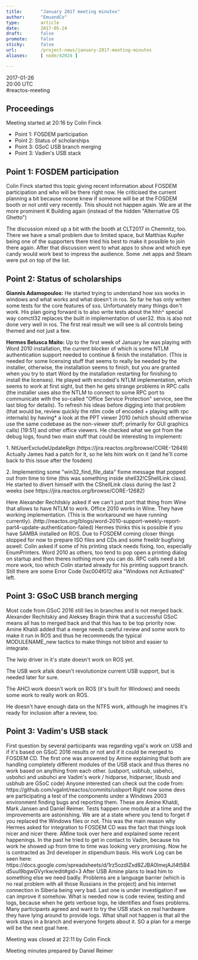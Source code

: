 ```yaml
---
title:       "January 2017 meeting minutes"
author:      "EmuandCo"
type:        article
date:        2017-05-24
draft:       false
promote:     false
sticky:      false
url:         /project-news/january-2017-meeting-minutes
aliases:     [ node/42024 ]

---
```


<p>2017-01-26<br />
	20:00 UTC<br />
	#reactos-meeting</p>
<h2>Proceedings</h2>
<p>Meeting started at 20:16 by Colin Finck</p>
<ul>
    <li>Point 1: FOSDEM participation</li>
    <li>Point 2: Status of scholarships</li>
    <li>Point 3: GSoC USB branch merging</li>
    <li>Point 3: Vadim's USB stack</li>
</ul>

<h2>Point 1: FOSDEM participation</h2>

<p>Colin Finck started this topic giving recent information about FOSDEM participation and who will be there right now. He criticised the current planning a bit because noone knew if someone will be at the FOSDEM booth or not until very recently. This should not happen again. We are at the more prominent K Building again (instead of the hidden "Alternative OS Ghetto")</p>
<p>The discussion mixed up a bit with the booth at CLT2017 in Chemnitz, too. There we have a small problem due to limited space, but Matthias Kupfer being one of the supporters there tried his best to make it possible to join there again. After that discussion went to what apps to show and which eye candy would work best to impress the audience. Some .net apps and Steam were put on top of the list.</p>

<h2>Point 2: Status of scholarships</h2>

<p><b>Giannis Adamopoulos:</b> He started trying to understand how sxs works in windows and what works and what doesn't in ros. So far he has only writen some tests for the core features of sxs. Unfortunately many things don't work. His plan going forward is to also write tests about the hhh^ special way comctl32 replaces the built in implementation of user32. this is also not done very well in ros. The first real result we will see is all controls being themed and not just a few.</p>

<p><b>Hermes Belusca Maito:</b> Up to the first week of January he was playing with Word 2010 installation, the current blocker of which is some NTLM authentication support needed to continue & finish the installation. (This is needed for some licensing stuff that seems to really be needed by the installer, otherwise, the installation seems to finish, but you are granted when you try to start Word by the installation restarting for finishing to install the licenses). He played with encoded's NTLM implementation, which seems to work at first sight, but then he gets strange problems in RPC calls (the installer uses also the NTLM to connect to some RPC port to communicate with the so-called "Office Service Protection" service, see the last blog for details). To refresh his ideas before digging into that problem (that would be, review quickly the ntlm code of encoded + playing with rpc internals) by having* a look at the PPT viewer 2010 (which should otherwise use the same codebase as the non-viewer stuff; primarily for GUI graphics calls) [19:51] and other office viewers. He checked what we got from the debug logs, found two main stuff that could be interesting to implement:</p>
<p>1. NtUserExcludeUpdateRgn (https://jira.reactos.org/browse/CORE-12649) Actually James had a patch for it, so he lets him work on it (and he'll come back to this issue after the fosdem)</p>
<p>2. Implementing some "win32_find_file_data" fixme message that popped out from time to time (this was something inside shell32!CShellLink class). He started to divert himself with the CShellLink class during the last 2 weeks (see https://jira.reactos.org/browse/CORE-12682)</p>
<p>Here Alexander Rechitskiy asked if we can't just port that thing from Wine that allows to have NTLM to work. Office 2010 works in Wine. They have working implementation. (This is the workaround we have running currently). (http://reactos.org/blogs/word-2010-support-weekly-report-part4-update-authentication-failed) Hermes thinks this is possible if you have SAMBA installed on ROS. Due to FOSDEM coming closer things stopped for now to prepare ISO files and CDs and some freeldr bugfixing aswell. Colin asked if some of his printing stack needs fixing, too, especially EnumPrinters. Word 2010 as others, too tend to pop open a printing dialog on startup and then theres nothing more you can do. RPC calls need a bit more work, too which Colin started already for his printing support branch. Still there are some Error Code 0xc004f012 aka "Windows not Activated" left.</p>

<h2>Point 3: GSoC USB branch merging</h2>

<p>Most code from GSoC 2016 still lies in branches and is not merged back. Alexander Rechitskiy and Aleksey Bragin think that a successful GSoC means all has to merged back and that this has to be top priority now. Amine Khaldi added that a merge needs careful review and some work to make it run in ROS and thus he recommends the typical MODULENAME_new tactics to make things not bitrot and easier to integrate.</p>
<p>The lwip driver in it's state doesn't work on ROS yet.</p>
<p>The USB work afaik doesn't revolutionize current USB support, but is needed later for sure.</p>
<p>The AHCI work doesn't work on ROS (it's built for Windows) and needs some work to really work on ROS.</p>
<p>He doesn't have enough data on the NTFS work, although he imagines it's ready for inclusion after a review, too.</p>

<h2>Point 3: Vadim's USB stack</h2>

<p>First question by several participants was regarding vgal's work on USB and if it's based on GSoC 2016 results or not and if it could be merged to FOSDEM CD. The first one was answered by Amine explaining that both are handling completely different modules of the USB stack and thus theres no work based on anything from each other. (usbport, usbhub, usbehci, usbohci and usbuhci are Vadim's work / hidparse, hidparser, libusb and usbhub are GSoC code) Anyone interested can check out the code from: https://github.com/vgalnt/reactos/commits/usbport Right now some devs are participating a test of the components under a Windows 2003 environment finding bugs and reporting them. These are Amine Khaldi, Mark Jansen and Daniel Reimer. Tests happen one module at a time and the improvements are astonishing. We are at a state where you tend to forget if you replaced the Windows files or not. This was the main reason why Hermes asked for integration to FOSDEM CD was the fact that things look nicer and nicer there. AMine took over here and explained some recent happenings. In the past he tried to get in contact to Vadim, because his work he showed up from time to time was looking very promising. Now he is contracted as 3rd developer in stipendium basis. His work Log can be seen here: https://docs.google.com/spreadsheets/d/1rz5ozdIZxd8ZJBA0ImejAJI4t5B4d5uuI9bgwGVyrkw/edit#gid=3 After USB Amine plans to lead him to something else we need badly. Problems are a language barrier (which is no real problem with all those Russians in the project) and his internet connection in Siberia being very bad. Last one is under investigation if we can improve it somehow. What is needed now is code review, testing and logs, because when he gets verbose logs, he identifies and fixes problems. Many participants agreed and want to try the USB stack on real hardware they have lying around to provide logs. What shall not happen is that all the work stays in a branch and everyone forgets about it. SO a plan for a merge will be the next goal here.</p>

<p>Meeting was closed at 22:11 by Colin Finck</p>
<p>Meeting minutes prepared by Daniel Reimer</p>
